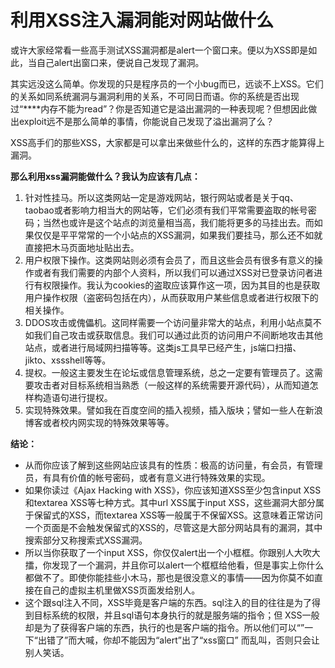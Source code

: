# 利用XSS注入漏洞能对网站做什么

或许大家经常看一些高手测试XSS漏洞都是alert一个窗口来。便以为XSS即是如此，当自己alert出窗口来，便说自己发现了漏洞。

其实远没这么简单。你发现的只是程序员的一个小bug而已，远谈不上XSS。它们的关系如同系统漏洞与漏洞利用的关系，不可同日而语。你的系统是否出现过“\*\*\*\*内存不能为read”？你是否知道它是溢出漏洞的一种表现呢？但想因此做出exploit远不是那么简单的事情，你能说自己发现了溢出漏洞了么？

XSS高手们的那些XSS，大家都是可以拿出来做些什么的，这样的东西才能算得上漏洞。

__那么利用xss漏洞能做什么？我认为应该有几点：__

1. 针对性挂马。所以这类网站一定是游戏网站，银行网站或者是关于qq、taobao或者影响力相当大的网站等，它们必须有我们平常需要盗取的帐号密码；当然也或许是这个站点的浏览量相当高，我们能将更多的马挂出去。而如果仅仅是平平常常的一个小站点的XSS漏洞，如果我们要挂马，那么还不如就直接把木马页面地址贴出去。
2. 用户权限下操作。这类网站则必须有会员了，而且这些会员有很多有意义的操作或者有我们需要的内部个人资料，所以我们可以通过XSS对已登录访问者进行有权限操作。我认为cookies的盗取应该算作这一项，因为其目的也是获取用户操作权限（盗密码包括在内），从而获取用户某些信息或者进行权限下的相关操作。
3. DDOS攻击或傀儡机。这同样需要一个访问量非常大的站点，利用小站点莫不如我们自己攻击或获取信息。我们可以通过此页的访问用户不间断地攻击其他站点，或者进行局域网扫描等等。这类js工具早已经产生，js端口扫描、jikto、xssshell等等。
4. 提权。一般这主要发生在论坛或信息管理系统，总之一定要有管理员了。这需要攻击者对目标系统相当熟悉（一般这样的系统需要开源代码），从而知道怎样构造语句进行提权。
5. 实现特殊效果。譬如我在百度空间的插入视频，插入版块；譬如一些人在新浪博客或者校内网实现的特殊效果等等。

__结论：__

* 从而你应该了解到这些网站应该具有的性质：极高的访问量，有会员，有管理员，有具有价值的帐号密码，或者有意义进行特殊效果的实现。
* 如果你读过《Ajax Hacking with XSS》，你应该知道XSS至少包含input XSS和textarea XSS等七种方式。其中url XSS属于input XSS，这些漏洞大部分属于保留式的XSS，而textarea XSS等一般属于不保留XSS。这意味着正常访问一个页面是不会触发保留式的XSS的，尽管这是大部分网站具有的漏洞，其中搜索部分又称搜索式XSS漏洞。
* 所以当你获取了一个input XSS，你仅仅alert出一个小框框。你跟别人大吹大擂，你发现了一个漏洞，并且你可以alert一个框框给他看，但是事实上你什么都做不了。即使你能挂些小木马，那也是很没意义的事情——因为你莫不如直接在自己的虚拟主机里做XSS页面发给别人。
* 这个跟sql注入不同，XSS毕竟是客户端的东西。sql注入的目的往往是为了得到目标系统的权限，并且sql语句本身执行的就是服务端的指令；但 XSS一般却是为了获得客户端的东西，执行的也是客户端的指令。所以他们可以“”一下“出错了”而大喊，你却不能因为“alert”出了“xss窗口” 而乱叫，否则只会让别人笑话。

